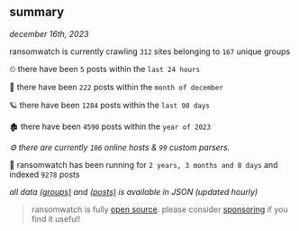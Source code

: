 
## summary
_december 16th, 2023_

ransomwatch is currently crawling `312` sites belonging to `167` unique groups

⏲ there have been `5` posts within the `last 24 hours`

🦈 there have been `222` posts within the `month of december`

🪐 there have been `1284` posts within the `last 90 days`

🏚 there have been `4590` posts within the `year of 2023`

_⚙️ there are currently `106` online hosts & `99` custom parsers._

🦕 ransomwatch has been running for `2 years, 3 months and 8 days` and indexed `9278` posts

_all data  [(groups)](http://ransomwhat.telemetry.ltd/groups) and [(posts)](http://ransomwhat.telemetry.ltd/posts) is available in JSON (updated hourly)_

> ransomwatch is fully [open source](https://github.com/joshhighet/ransomwatch#ransomwatch--). please consider [sponsoring](https://github.com/sponsors/joshhighet) if you find it useful!
